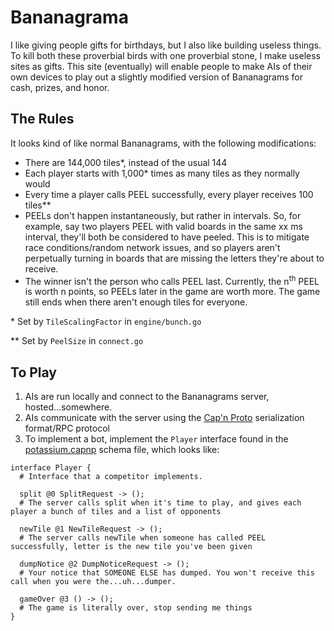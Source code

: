 # Bananagrama

I like giving people gifts for birthdays, but I also like building useless
things. To kill both these proverbial birds with one proverbial stone, I make
useless sites as gifts. This site (eventually) will enable people to make AIs
of their own devices to play out a slightly modified version of Bananagrams
for cash, prizes, and honor.

## The Rules

It looks kind of like normal Bananagrams, with the following modifications:

* There are 144,000 tiles\*, instead of the usual 144
* Each player starts with 1,000\* times as many tiles as they normally would
* Every time a player calls PEEL successfully, every player receives 100 tiles\*\*
* PEELs don't happen instantaneously, but rather in intervals. So, for example,
  say two players PEEL with valid boards in the same xx ms interval, they'll
  both be considered to have peeled. This is to mitigate race conditions/random
  network issues, and so players aren't perpetually turning in boards that are
  missing the letters they're about to receive.
* The winner isn't the person who calls PEEL last. Currently, the
  n<sup>th</sup> PEEL is worth n points, so PEELs later in the game are worth
  more. The game still ends when there aren't enough tiles for everyone.


\* Set by `TileScalingFactor` in `engine/bunch.go`

\*\* Set by `PeelSize` in `connect.go`

## To Play

1. AIs are run locally and connect to the Bananagrams server, hosted...somewhere.
1. AIs communicate with the server using the [Cap'n
   Proto](https://capnproto.org/) serialization format/RPC protocol
1. To implement a bot, implement the `Player` interface found in the
   [potassium.capnp](https://github.com/bcspragu/Bananagrama/blob/master/potassium/potassium.capnp)
   schema file, which looks like:

```capnproto
interface Player {
  # Interface that a competitor implements.

  split @0 SplitRequest -> ();
  # The server calls split when it's time to play, and gives each player a bunch of tiles and a list of opponents

  newTile @1 NewTileRequest -> ();
  # The server calls newTile when someone has called PEEL successfully, letter is the new tile you've been given

  dumpNotice @2 DumpNoticeRequest -> ();
  # Your notice that SOMEONE ELSE has dumped. You won't receive this call when you were the...uh...dumper.

  gameOver @3 () -> ();
  # The game is literally over, stop sending me things
}
```
